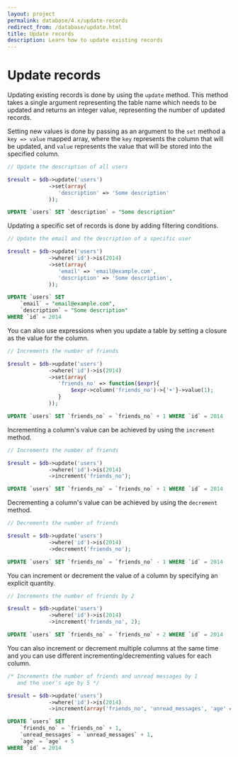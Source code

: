 ```yaml
---
layout: project
permalink: database/4.x/update-records
redirect_from: /database/update.html
title: Update records
description: Learn how to update existing records
---
```

# Update records

Updating existing records is done by using the `update` method. 
This method takes a single argument representing the table name which needs to be updated
and returns an integer value, representing the number of updated records.

Setting new values is done by passing as an argument to the `set` method a `key => value`
mapped array, where the `key` represents the column that will be updated, and `value`
represents the value that will be stored into the specified column.

```php
// Update the description of all users

$result = $db->update('users')
             ->set(array(
                'description' => 'Some description'
             ));
```
```sql
UPDATE `users` SET `description` = "Some description"
```

Updating a specific set of records is done by adding filtering conditions.

```php
// Update the email and the description of a specific user

$result = $db->update('users')
             ->where('id')->is(2014)
             ->set(array(
                'email' => 'email@example.com',
                'description' => 'Some description',
             ));
```
```sql
UPDATE `users` SET 
    `email` = "email@example.com", 
    `description` = "Some description" 
WHERE `id` = 2014
```

You can also use expressions when you update a table by setting a closure as the value for the column.

```php
// Increments the number of friends

$result = $db->update('users')
             ->where('id')->is(2014)
             ->set(array(
                'friends_no' => function($expr){
                    $expr->column('friends_no')->{'+'}->value(1);
                }
             ));
```
```sql
UPDATE `users` SET `friends_no` = `friends_no` + 1 WHERE `id` = 2014
```

Incrementing a column's value can be achieved by using the `increment` method.

```php
// Increments the number of friends

$result = $db->update('users')
             ->where('id')->is(2014)
             ->increment('friends_no');
```
```sql
UPDATE `users` SET `friends_no` = `friends_no` + 1 WHERE `id` = 2014
```

Decrementing a column's value can be achieved by using the `decrement` method.

```php
// Decrements the number of friends

$result = $db->update('users')
             ->where('id')->is(2014)
             ->decrement('friends_no');
```
```sql
UPDATE `users` SET `friends_no` = `friends_no` - 1 WHERE `id` = 2014
```

You can increment or decrement the value of a column by specifying an explicit quantity.

```php
// Increments the number of friends by 2

$result = $db->update('users')
             ->where('id')->is(2014)
             ->increment('friends_no', 2);
```
```sql
UPDATE `users` SET `friends_no` = `friends_no` + 2 WHERE `id` = 2014
```

You can also increment or decrement multiple columns at the same time and you can use different
incrementing/decrementing values for each column.

```php
/* Increments the number of friends and unread messages by 1
   and the user's age by 5 */ 

$result = $db->update('users')
             ->where('id')->is(2014)
             ->increment(array('friends_no', 'unread_messages', 'age' => 5));
```
```sql
UPDATE `users` SET
    `friends_no` = `friends_no` + 1,
    `unread_messages` = `unread_messages` + 1,
    `age` = `age` + 5
WHERE `id` = 2014
```
